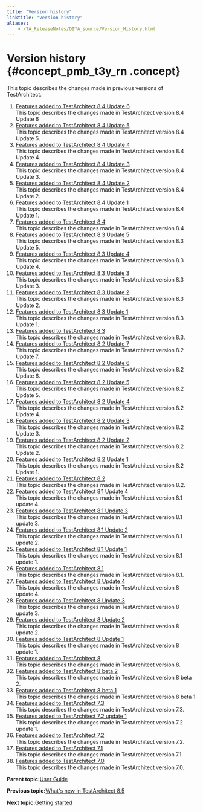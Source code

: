 ```yaml
--- 
title: "Version history"
linktitle: "Version history"
aliases: 
    - /TA_ReleaseNotes/DITA_source/Version_History.html
---
```

# Version history {#concept_pmb_t3y_rn .concept}

This topic describes the changes made in previous versions of TestArchitect.

1.  [Features added to TestArchitect 8.4 Update 6](../../TA_ReleaseNotes/DITA_source/Whats_New_8.4_update_6.html)  
This topic describes the changes made in TestArchitect version 8.4 Update 6
2.  [Features added to TestArchitect 8.4 Update 5](../../TA_ReleaseNotes/DITA_source/Whats_New_8.4_update_5.html)  
This topic describes the changes made in TestArchitect version 8.4 Update 5.
3.  [Features added to TestArchitect 8.4 Update 4](../../TA_ReleaseNotes/DITA_source/Whats_New_8.4_update_4.html)  
This topic describes the changes made in TestArchitect version 8.4 Update 4.
4.  [Features added to TestArchitect 8.4 Update 3](../../TA_ReleaseNotes/DITA_source/Whats_New_8.4_update_3.html)  
This topic describes the changes made in TestArchitect version 8.4 Update 3.
5.  [Features added to TestArchitect 8.4 Update 2](../../TA_ReleaseNotes/DITA_source/Whats_New_8.4_update_2.html)  
This topic describes the changes made in TestArchitect version 8.4 Update 2.
6.  [Features added to TestArchitect 8.4 Update 1](../../TA_ReleaseNotes/DITA_source/Whats_New_8.4_update_1.html)  
This topic describes the changes made in TestArchitect version 8.4 Update 1.
7.  [Features added to TestArchitect 8.4](../../TA_ReleaseNotes/DITA_source/Whats_New_8.4.html)  
This topic describes the changes made in TestArchitect version 8.4
8.  [Features added to TestArchitect 8.3 Update 5](../../TA_ReleaseNotes/DITA_source/Whats_New_8.3_update_5.html)  
This topic describes the changes made in TestArchitect version 8.3 Update 5.
9.  [Features added to TestArchitect 8.3 Update 4](../../TA_ReleaseNotes/DITA_source/Whats_New_8.3_update_4.html)  
This topic describes the changes made in TestArchitect version 8.3 Update 4.
10. [Features added to TestArchitect 8.3 Update 3](../../TA_ReleaseNotes/DITA_source/Whats_New_8.3_update_3.html)  
This topic describes the changes made in TestArchitect version 8.3 Update 3.
11. [Features added to TestArchitect 8.3 Update 2](../../TA_ReleaseNotes/DITA_source/Whats_New_8.3_update_2.html)  
This topic describes the changes made in TestArchitect version 8.3 Update 2.
12. [Features added to TestArchitect 8.3 Update 1](../../TA_ReleaseNotes/DITA_source/Whats_New_8.3_update_1.html)  
This topic describes the changes made in TestArchitect version 8.3 Update 1.
13. [Features added to TestArchitect 8.3](../../TA_ReleaseNotes/DITA_source/Whats_New_8.3.html)  
This topic describes the changes made in TestArchitect version 8.3.
14. [Features added to TestArchitect 8.2 Update 7](../../TA_ReleaseNotes/DITA_source/Whats_New_8.2_update_7.html)  
This topic describes the changes made in TestArchitect version 8.2 Update 7.
15. [Features added to TestArchitect 8.2 Update 6](../../TA_ReleaseNotes/DITA_source/Whats_New_8.2_update_6.html)  
This topic describes the changes made in TestArchitect version 8.2 Update 6.
16. [Features added to TestArchitect 8.2 Update 5](../../TA_ReleaseNotes/DITA_source/Whats_New_8.2_update_5.html)  
This topic describes the changes made in TestArchitect version 8.2 Update 5.
17. [Features added to TestArchitect 8.2 Update 4](../../TA_ReleaseNotes/DITA_source/Whats_New_8.2_update_4.html)  
This topic describes the changes made in TestArchitect version 8.2 Update 4.
18. [Features added to TestArchitect 8.2 Update 3](../../TA_ReleaseNotes/DITA_source/Whats_New_8.2_update_3.html)  
This topic describes the changes made in TestArchitect version 8.2 Update 3.
19. [Features added to TestArchitect 8.2 Update 2](../../TA_ReleaseNotes/DITA_source/Whats_New_8.2_update_2.html)  
This topic describes the changes made in TestArchitect version 8.2 Update 2.
20. [Features added to TestArchitect 8.2 Update 1](../../TA_ReleaseNotes/DITA_source/Whats_New_8.2_update_1.html)  
This topic describes the changes made in TestArchitect version 8.2 Update 1.
21. [Features added to TestArchitect 8.2](../../TA_ReleaseNotes/DITA_source/Whats_New_8.2.html)  
This topic describes the changes made in TestArchitect version 8.2.
22. [Features added to TestArchitect 8.1 Update 4](../../TA_ReleaseNotes/DITA_source/Whats_New_8.1_update_4.html)  
This topic describes the changes made in TestArchitect version 8.1 update 4.
23. [Features added to TestArchitect 8.1 Update 3](../../TA_ReleaseNotes/DITA_source/Whats_New_8.1_update_3.html)  
This topic describes the changes made in TestArchitect version 8.1 update 3.
24. [Features added to TestArchitect 8.1 Update 2](../../TA_ReleaseNotes/DITA_source/Whats_New_8.1_update_2.html)  
This topic describes the changes made in TestArchitect version 8.1 update 2.
25. [Features added to TestArchitect 8.1 Update 1](../../TA_ReleaseNotes/DITA_source/Whats_New_8.1_update_1.html)  
This topic describes the changes made in TestArchitect version 8.1 update 1.
26. [Features added to TestArchitect 8.1](../../TA_ReleaseNotes/DITA_source/Whats_New_8.1.html)  
This topic describes the changes made in TestArchitect version 8.1.
27. [Features added to TestArchitect 8 Update 4](../../TA_ReleaseNotes/DITA_source/Whats_New_8_update_4.html)  
This topic describes the changes made in TestArchitect version 8 update 4.
28. [Features added to TestArchitect 8 Update 3](../../TA_ReleaseNotes/DITA_source/Whats_New_8_update_3.html)  
This topic describes the changes made in TestArchitect version 8 update 3.
29. [Features added to TestArchitect 8 Update 2](../../TA_ReleaseNotes/DITA_source/Whats_New_8_update_2.html)  
This topic describes the changes made in TestArchitect version 8 update 2.
30. [Features added to TestArchitect 8 Update 1](../../TA_ReleaseNotes/DITA_source/Whats_New_8_update_1.html)  
This topic describes the changes made in TestArchitect version 8 update 1.
31. [Features added to TestArchitect 8](../../TA_ReleaseNotes/DITA_source/Whats_New_8.html)  
This topic describes the changes made in TestArchitect version 8.
32. [Features added to TestArchitect 8 beta 2](../../TA_ReleaseNotes/DITA_source/Whats_New_8.0_beta_2.html)  
This topic describes the changes made in TestArchitect version 8 beta 2.
33. [Features added to TestArchitect 8 beta 1](../../TA_ReleaseNotes/DITA_source/Whats_New_8.0_beta_1.html)  
This topic describes the changes made in TestArchitect version 8 beta 1.
34. [Features added to TestArchitect 7.3](../../TA_ReleaseNotes/DITA_source/Whats_New_7.3.html)  
This topic describes the changes made in TestArchitect version 7.3.
35. [Features added to TestArchitect 7.2 update 1](../../TA_ReleaseNotes/DITA_source/Whats_New_7.2_update_1.html)  
This topic describes the changes made in TestArchitect version 7.2 update 1.
36. [Features added to TestArchitect 7.2](../../TA_ReleaseNotes/DITA_source/Whats_New_7.2.html)  
This topic describes the changes made in TestArchitect version 7.2.
37. [Features added to TestArchitect 7.1](../../TA_ReleaseNotes/DITA_source/Whats_New_7.1.html)  
This topic describes the changes made in TestArchitect version 7.1.
38. [Features added to TestArchitect 7.0](../../TA_ReleaseNotes/DITA_source/Whats_New_7.0.html)  
This topic describes the changes made in TestArchitect version 7.0.

**Parent topic:**[User Guide](../../TA_Help/Topics/User_Guide_begin.html)

**Previous topic:**[What's new in TestArchitect 8.5](../../TA_ReleaseNotes/DITA_source/Whats_New.html)

**Next topic:**[Getting started](../../TA_Help/Topics/Getting_started.html)

